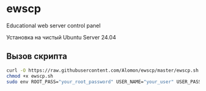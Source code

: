 # ewscp
Educational web server control panel

Установка на чистый Ubuntu Server 24.04

## Вызов скрипта
```sh
curl -O https://raw.githubusercontent.com/Alomon/ewscp/master/ewscp.sh
chmod +x ewscp.sh
sudo env ROOT_PASS="your_root_password" USER_NAME="your_user" USER_PASS="your_user_password" DOMAIN_NAME="your_domain" bash ./ewscp.sh
```

